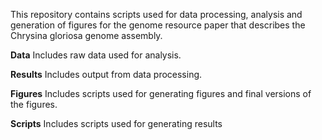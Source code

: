 This repository contains scripts used for data processing, analysis and generation of figures for the genome resource paper that describes the Chrysina gloriosa genome assembly.

**Data**
Includes raw data used for analysis. 

**Results**
Includes output from data processing.

**Figures**
Includes scripts used for generating figures and final versions of the figures.

**Scripts**
Includes scripts used for generating results
